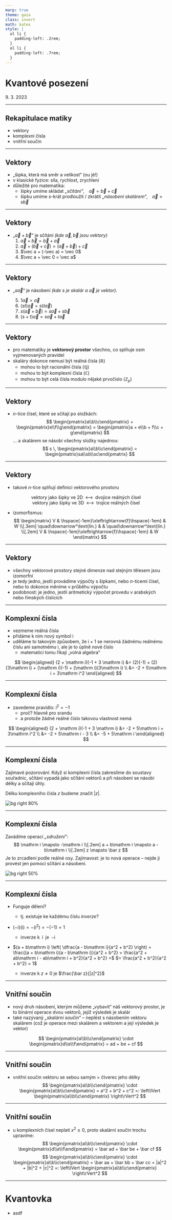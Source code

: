 ```yaml
---
marp: true
theme: gaia
class: invert
math: katex
style: |
  ul li {
    padding-left: .2rem;
  }
  ol li {
    padding-left: .7rem;
  }
---
```

# Kvantové posezení
9\. 3. 2023

---
## Rekapitulace matiky
  * vektory
  * komplexní čísla
  * vnitřní součin

---
## Vektory
 * „šipka, která má směr a velikost“ (ou jé!)
 * v klasické fyzice: síla, rychlost, zrychlení
 * důležité pro matematika:
   * šipky umíme skládat
     _„sčítání“_, $\vec a = \vec b + \vec c$
   * šipku umíme $s$-krát prodloužit / zkrátit
     _„násobení skalárem“_, $\vec a = s\vec b$

---
## Vektory
 * „$\vec a + \vec b$“ je sčítání _(kde $\vec a, \vec b$ jsou vektory)_
    1. $\vec a + \vec b = \vec b + \vec a$
    2. $\vec a + (\vec b + \vec c) = (\vec a + \vec b) + \vec c$
    3. $\vec a + (-\vec a) = \vec 0$
    4. $\vec a + \vec 0 = \vec a$
---
## Vektory
 * „$s\vec a$“ je násobení _(kde $s$ je skalár a $\vec a$ je vektor)_.

    5. $1\vec a = \vec a$
    6. $(st)\vec a = s(t\vec a)$
    7. $s(\vec a + \vec b) = s\vec a + s\vec b$
    8. $(s + t)\vec a = s\vec a + t\vec a$

---
## Vektory
 - pro matematiky je **vektorový prostor** všechno, co splňuje osm vyjmenovaných pravidel
 - skaláry dokonce nemusí být reálná čísla ($\mathbb R$)
    * mohou to být racionální čísla ($\mathbb Q$)
    * mohou to být komplexní čísla ($\mathbb C$)
    * mohou to být celá čísla modulo nějaké prvočíslo ($\mathbb Z_p$)

---
## Vektory
 - $n$-tice čísel, které se sčítají po složkách:
$$
  \begin{pmatrix}a\\b\\c\end{pmatrix} +
  \begin{pmatrix}e\\f\\g\end{pmatrix} =
  \begin{pmatrix}a + e\\b + f\\c + g\end{pmatrix}
$$
… a skalárem se násobí všechny složky najednou:
$$
  s \, \begin{pmatrix}a\\b\\c\end{pmatrix} = \begin{pmatrix}sa\\sb\\sc\end{pmatrix}
$$

---
## Vektory
 - takové $n$-tice splňují definici vektorového prostoru

<div style="text-align: center">
  vektory jako šipky ve 2D ⟷ dvojice reálných čísel<br/>
  vektory jako šipky ve 3D ⟷ trojice reálných čísel
</div>

 * izomorfismus:
$$
\begin{matrix}
  V & \hspace{-1em}\xleftrightarrow{f}\hspace{-1em} & W \\[.3em]
  \quad\downarrow^\text{lin.} & & \quad\downarrow^\text{lin.} \\[.2em]
  V & \hspace{-1em}\xleftrightarrow{f}\hspace{-1em} & W
\end{matrix}
$$

---
## Vektory
 * všechny vektorové prostory stejné dimenze nad stejným tělesem jsou izomorfní
 * je tedy jedno, jestli provádíme výpočty s šipkami, nebo $n$-ticemi čísel, nebo to dokonce měníme v průběhu výpočtu
 * podobnost: je jedno, jestli aritmetický výpočet provedu v arabských nebo římských číslicích

---
## Komplexní čísla
 * vezmeme reálná čísla
 * přidáme k nim nový symbol $\mathrm i$
 * uděláme to takovým způsobem, že $\mathrm i + 1$ se nerovná žádnému reálnému číslu ani samotnému $\mathrm i$, ale je to úplně nové číslo
   - matematici tomu říkají „volná algebra“

$$
\begin{aligned}
 (2 + \mathrm i)(-1 + 3 \mathrm i)
 &= (2)(-1) + (2)(3\mathrm i) + (\mathrm i)(-1) + (\mathrm i)(3\mathrm i) \\
 &= -2 + 5\mathrm i + 3\mathrm i^2
\end{aligned}
$$

---
## Komplexní čísla
* zavedeme pravidlo: $\mathrm i^2 = -1$
  * proč? hlavně pro srandu
  * a protože žádné reálné číslo takovou vlastnost nemá

$$
\begin{aligned}
 (2 + \mathrm i)(-1 + 3 \mathrm i)
 &= -2 + 5\mathrm i + 3\mathrm i^2 \\
 &= -2 + 5\mathrm i - 3 \\
 &= -5 + 5\mathrm i
\end{aligned}
$$

---
## Komplexní čísla
Zajímavé pozorování:
Když si komplexní čísla zakreslíme do soustavy souřadnic, sčítání vypadá jako sčítání vektorů a při násobení se násobí délky a sčítají úhly.

Délku komplexního čísla $z$ budeme značit $|z|$.

![bg right 80%](https://cdn1.byjus.com/wp-content/uploads/2021/06/multiplication-of-complex-numbers-in-polar-form.png)

---
## Komplexní čísla
Zavádíme operaci _„sdružení“_:
$$
 \mathrm i \mapsto -\mathrm i
 \\[.2em]
 a + b\mathrm i \mapsto a - b\mathrm i
 \\[.2em]
 z \mapsto \bar z
$$
Je to zrcadlení podle reálné osy. Zajímavost: je to nová operace – nejde ji provést jen pomocí sčítání a násobení.

![bg right 50%](https://upload.wikimedia.org/wikipedia/commons/thumb/6/69/Complex_conjugate_picture.svg/1200px-Complex_conjugate_picture.svg.png)

---
## Komplexní čísla
 * Funguje dělení?
   - tj. existuje ke každému číslu _inverze_?

 * $(-\mathrm i)(\mathrm i) = -(\mathrm i^2) = -(-1) = 1$
   - inverze k $\mathrm i$ je $-\mathrm i$

 * $(a + b\mathrm i) \left( \dfrac{a - b\mathrm i}{a^2 + b^2} \right) = \frac{(a + b\mathrm i)(a - b\mathrm i)}{a^2 + b^2} = \frac{a^2 + ab\mathrm i - ab\mathrm i + b^2}{a^2 + b^2} =$
   $= \frac{a^2 + b^2}{a^2 + b^2} = 1$
    - inverze k $z \neq 0$ je $\frac{\bar z}{|z|^2}$

---
## Vnitřní součin
 * nový druh násobení, kterým můžeme „vybavit“ náš vektorový prostor, je to binární operace dvou vektorů, jejíž výsledek je skalár
 * také nazývaný _„skalární součin“_ – neplést s násobením vektoru skalárem (což je operace mezi skalárem a vektorem a její výsledek je vektor)

$$
  \begin{pmatrix}a\\b\\c\end{pmatrix} \cdot \begin{pmatrix}d\\e\\f\end{pmatrix}
  = ad + be + cf
$$

---
## Vnitřní součin
 * vnitřní součin vektoru se sebou samým = čtverec jeho délky
$$
  \begin{pmatrix}a\\b\\c\end{pmatrix} \cdot \begin{pmatrix}a\\b\\c\end{pmatrix}
  = a^2 + b^2 + c^2
  =: \left\lVert \begin{pmatrix}a\\b\\c\end{pmatrix} \right\rVert^2
$$

---
## Vnitřní součin
 * u komplexních čísel neplatí $x^2 \geq 0$, proto skalární součin trochu upravíme:
$$
  \begin{pmatrix}a\\b\\c\end{pmatrix} \cdot \begin{pmatrix}d\\e\\f\end{pmatrix}
  = \bar ad + \bar be + \bar cf
$$
$$
  \begin{pmatrix}a\\b\\c\end{pmatrix} \cdot \begin{pmatrix}a\\b\\c\end{pmatrix}
  = \bar aa + \bar bb + \bar cc
  = |a|^2 + |b|^2 + |c|^2
  =: \left\lVert \begin{pmatrix}a\\b\\c\end{pmatrix} \right\rVert^2
$$

---
# Kvantovka
 *  asdf
